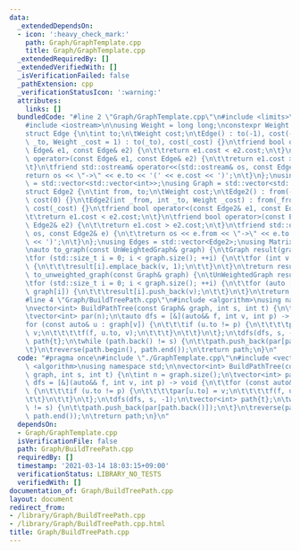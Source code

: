 ```yaml
---
data:
  _extendedDependsOn:
  - icon: ':heavy_check_mark:'
    path: Graph/GraphTemplate.cpp
    title: Graph/GraphTemplate.cpp
  _extendedRequiredBy: []
  _extendedVerifiedWith: []
  _isVerificationFailed: false
  _pathExtension: cpp
  _verificationStatusIcon: ':warning:'
  attributes:
    links: []
  bundledCode: "#line 2 \"Graph/GraphTemplate.cpp\"\n#include <limits>\n#include <vector>\n\
    #include <iostream>\n\nusing Weight = long long;\nconstexpr Weight INF = std::numeric_limits<Weight>::max();\n\
    struct Edge {\n\tint to;\n\tWeight cost;\n\tEdge() : to(-1), cost(-1) {}\n\tEdge(int\
    \ _to, Weight _cost = 1) : to(_to), cost(_cost) {}\n\tfriend bool operator<(const\
    \ Edge& e1, const Edge& e2) {\n\t\treturn e1.cost < e2.cost;\n\t}\n\tfriend bool\
    \ operator>(const Edge& e1, const Edge& e2) {\n\t\treturn e1.cost > e2.cost;\n\
    \t}\n\tfriend std::ostream& operator<<(std::ostream& os, const Edge& e) {\n\t\t\
    return os << \"->\" << e.to << '(' << e.cost << ')';\n\t}\n};\nusing UnWeightedGraph\
    \ = std::vector<std::vector<int>>;\nusing Graph = std::vector<std::vector<Edge>>;\n\
    struct Edge2 {\n\tint from, to;\n\tWeight cost;\n\tEdge2() : from(-1), to(-1),\
    \ cost(0) {}\n\tEdge2(int _from, int _to, Weight _cost) : from(_from), to(_to),\
    \ cost(_cost) {}\n\tfriend bool operator<(const Edge2& e1, const Edge2& e2) {\n\
    \t\treturn e1.cost < e2.cost;\n\t}\n\tfriend bool operator>(const Edge2& e1, const\
    \ Edge2& e2) {\n\t\treturn e1.cost > e2.cost;\n\t}\n\tfriend std::ostream& operator<<(std::ostream&\
    \ os, const Edge2& e) {\n\t\treturn os << e.from << \"->\" << e.to << '(' << e.cost\
    \ << ')';\n\t}\n};\nusing Edges = std::vector<Edge2>;\nusing Matrix = std::vector<std::vector<Weight>>;\n\
    \nauto to_graph(const UnWeightedGraph& graph) {\n\tGraph result(graph.size());\n\
    \tfor (std::size_t i = 0; i < graph.size(); ++i) {\n\t\tfor (int v : graph[i])\
    \ {\n\t\t\tresult[i].emplace_back(v, 1);\n\t\t}\n\t}\n\treturn result;\n}\nauto\
    \ to_unweighted_graph(const Graph& graph) {\n\tUnWeightedGraph result(graph.size());\n\
    \tfor (std::size_t i = 0; i < graph.size(); ++i) {\n\t\tfor (auto [v, cost] :\
    \ graph[i]) {\n\t\t\tresult[i].push_back(v);\n\t\t}\n\t}\n\treturn result;\n}\n\
    #line 4 \"Graph/BuildTreePath.cpp\"\n#include <algorithm>\nusing namespace std;\n\
    \nvector<int> BuildPathTree(const Graph& graph, int s, int t) {\n\tint n = graph.size();\n\
    \tvector<int> par(n);\n\tauto dfs = [&](auto&& f, int v, int p) -> void {\n\t\t\
    for (const auto& u : graph[v]) {\n\t\t\tif (u.to != p) {\n\t\t\t\tpar[u.to] =\
    \ v;\n\t\t\t\tf(f, u.to, v);\n\t\t\t}\n\t\t}\n\t};\n\tdfs(dfs, s, -1);\n\tvector<int>\
    \ path{t};\n\twhile (path.back() != s) {\n\t\tpath.push_back(par[path.back()]);\n\
    \t}\n\treverse(path.begin(), path.end());\n\treturn path;\n}\n"
  code: "#pragma once\n#include \"./GraphTemplate.cpp\"\n#include <vector>\n#include\
    \ <algorithm>\nusing namespace std;\n\nvector<int> BuildPathTree(const Graph&\
    \ graph, int s, int t) {\n\tint n = graph.size();\n\tvector<int> par(n);\n\tauto\
    \ dfs = [&](auto&& f, int v, int p) -> void {\n\t\tfor (const auto& u : graph[v])\
    \ {\n\t\t\tif (u.to != p) {\n\t\t\t\tpar[u.to] = v;\n\t\t\t\tf(f, u.to, v);\n\t\
    \t\t}\n\t\t}\n\t};\n\tdfs(dfs, s, -1);\n\tvector<int> path{t};\n\twhile (path.back()\
    \ != s) {\n\t\tpath.push_back(par[path.back()]);\n\t}\n\treverse(path.begin(),\
    \ path.end());\n\treturn path;\n}\n"
  dependsOn:
  - Graph/GraphTemplate.cpp
  isVerificationFile: false
  path: Graph/BuildTreePath.cpp
  requiredBy: []
  timestamp: '2021-03-14 18:03:15+09:00'
  verificationStatus: LIBRARY_NO_TESTS
  verifiedWith: []
documentation_of: Graph/BuildTreePath.cpp
layout: document
redirect_from:
- /library/Graph/BuildTreePath.cpp
- /library/Graph/BuildTreePath.cpp.html
title: Graph/BuildTreePath.cpp
---
```


